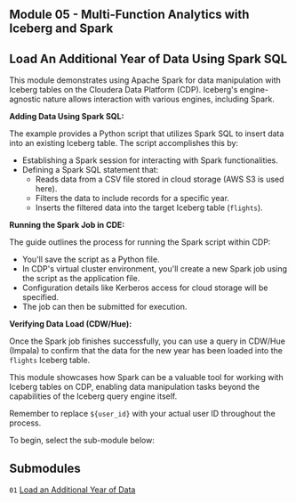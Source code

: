 ## Module 05 - Multi-Function Analytics with Iceberg and Spark

## Load An Additional Year of Data Using Spark SQL

This module demonstrates using Apache Spark for data manipulation with Iceberg tables on the Cloudera Data Platform (CDP). Iceberg's engine-agnostic nature allows interaction with various engines, including Spark.

**Adding Data Using Spark SQL:**

The example provides a Python script that utilizes Spark SQL to insert data into an existing Iceberg table. The script accomplishes this by:

- Establishing a Spark session for interacting with Spark functionalities.
- Defining a Spark SQL statement that:
    - Reads data from a CSV file stored in cloud storage (AWS S3 is used here).
    - Filters the data to include records for a specific year.
    - Inserts the filtered data into the target Iceberg table (`flights`).

**Running the Spark Job in CDE:**

The guide outlines the process for running the Spark script within CDP:

- You'll save the script as a Python file.
- In CDP's virtual cluster environment, you'll create a new Spark job using the script as the application file.
- Configuration details like Kerberos access for cloud storage will be specified.
- The job can then be submitted for execution.

**Verifying Data Load (CDW/Hue):**

Once the Spark job finishes successfully, you can use a query in CDW/Hue (Impala) to confirm that the data for the new year has been loaded into the `flights` Iceberg table.

This module showcases how Spark can be a valuable tool for working with Iceberg tables on CDP, enabling data manipulation tasks beyond the capabilities of the Iceberg query engine itself.

Remember to replace `${user_id}` with your actual user ID throughout the process.

To begin, select the sub-module below:

## Submodules

`01` [Load an Additional Year of Data](load_additional_year_DE.md)